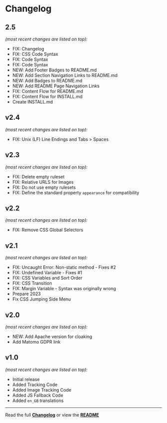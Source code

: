# Changelog

## 2.5

_(most recent changes are listed on top):_
- FIX: Changelog
- FIX: CSS Code Syntax
- FIX: Code Syntax
- FIX: Code Syntax
- NEW: Add Footer Badges to README.md
- NEW: Add Section Navigation Links to README.md
- NEW: Add Badges to README.md
- NEW: Add README Page Navigation Links
- FIX: Content Flow for README.md
- FIX: Content Flow for INSTALL.md
- Create INSTALL.md


## v2.4

_(most recent changes are listed on top):_
- FIX: Unix (LF) Line Endings and Tabs > Spaces


## v2.3

_(most recent changes are listed on top):_
- FIX: Delete empty ruleset
- FIX: Relative URLS for Images
- FIX: Do not use empty rulesets
- FIX: Define the standard property `appearance` for compatibility


## v2.2

_(most recent changes are listed on top):_
- FIX: Remove CSS Global Selectors


## v2.1

_(most recent changes are listed on top):_
- FIX: Uncaught Error: Non-static method - Fixes #2
- FIX: Undefined Variable - Fixes #1
- FIX: CSS Variables and Sort Order
- FIX: CSS Transition
- FIX: Margin Variable - Syntax was originally wrong
- Prepare 2023
- Fix CSS Jumping Side Menu


## v2.0

_(most recent changes are listed on top):_
- NEW: Add Apache version for cloaking
- Add Matomo GDPR link


## v1.0

_(most recent changes are listed on top):_
- Initial release
- Added Tracking Code
- Added Image Tracking Code
- Added JS Fallback Code
- Added `en_GB` translations

---

Read the full [**Changelog**](../master/changelog.md "See changes") or view the [**README**](../master/README.md "View README")
